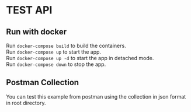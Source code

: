# TEST API

## Run with docker
Run `docker-compose build` to build the containers.  
Run `docker-compose up` to start the app.  
Run `docker-compose up -d` to start the app in detached mode.  
Run `docker-compose down` to stop the app.

## Postman Collection
You can test this example from postman using the collection in json format in root directory.